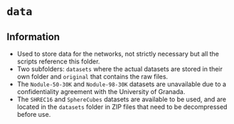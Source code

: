 # `data`
## Information
- Used to store data for the networks, not strictly necessary but all the scripts reference this folder.
- Two subfolders: `datasets` where the actual datasets are stored in their own folder and `original` that contains the raw files.
- The `Nodule-50-30K` and `Nodule-98-30K` datasets are unavailable due to a confidentiality agreement with the University of Granada.
- The `SHREC16` and `SphereCubes` datasets are available to be used, and are located in the `datasets` folder in ZIP files that need to be decompressed before use.
